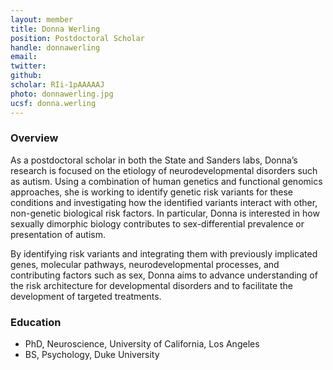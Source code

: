 ```yaml
---
layout: member
title: Donna Werling
position: Postdoctoral Scholar
handle: donnawerling
email: 
twitter:
github:
scholar: RIi-1pAAAAAJ
photo: donnawerling.jpg
ucsf: donna.werling
---
```


### Overview
As a postdoctoral scholar in both the State and Sanders labs, Donna’s research is focused on the etiology of neurodevelopmental disorders such as autism. Using a combination of human genetics and functional genomics approaches, she is working to identify genetic risk variants for these conditions and investigating how the identified variants interact with other, non-genetic biological risk factors. In particular, Donna is interested in how sexually dimorphic biology contributes to sex-differential prevalence or presentation of autism.

By identifying risk variants and integrating them with previously implicated genes, molecular pathways, neurodevelopmental processes, and contributing factors such as sex, Donna aims to advance understanding of the risk architecture for developmental disorders and to facilitate the development of targeted treatments.

### Education
- PhD, Neuroscience, University of California, Los Angeles
- BS, Psychology, Duke University